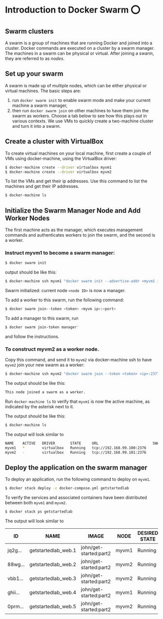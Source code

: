 # Introduction to Docker Swarm :o:


## Swarm clusters

A swarm is a group of machines that are running Docker and joined into
a cluster. Docker commands are executed on a cluster by a swarm
manager. The machines in a swarm can be physical or virtual. After
joining a swarm, they are referred to as *nodes*.

## Set up your swarm

A swarm is made up of multiple nodes, which can be either physical or
virtual machines. The basic steps are:

1. run `docker swarm init` to enable swarm mode and make your current
   machine a swarm manager,
2. then run `docker swarm join` on other machines to have them join
   the swarm as workers. Choose a tab below to see how this plays out
   in various contexts. We use VMs to quickly create a two-machine
   cluster and turn it into a swarm.

## Create a cluster with VirtualBox

To create virtual machines on your local machine, first create a
couple of VMs using docker-machine, using the VirtualBox driver:

```bash
$ docker-machine create --driver virtualbox myvm1
$ docker-machine create --driver virtualbox myvm2
```

To list the VMs and get their ip addresses.
Use this command to list the machines and get their IP addresses.

```bash
$ docker-machine ls
```

## Initialize the Swarm Manager Node and Add Worker Nodes

The first machine acts as the manager, which executes management
commands and authenticates workers to join the swarm, and the second
is a worker.

### Instruct myvm1 to become a swarm manager:

```bash
$ docker swarm init
```
output should be like this:

```bash
$ docker-machine ssh myvm1 "docker swarm init --advertise-addr <myvm1 ip>"
```

Swarm initialized: current node `<node ID>` is now a manager.

To add a worker to this swarm, run the following command:

```bash
$ docker swarm join--token <token> <myvm ip>:<port>
```
  
To add a manager to this swarm, run

```bash
$ docker swarm join-token manager'
```

and follow the instructions.

### To construct myvm2 as a worker node.

Copy this command, and send it to `myvm2` via docker-machine ssh to
have `myvm2` join your new swarm as a worker:

```bash
$ docker-machine ssh myvm2 "docker swarm join --token <token> <ip>:2377"
```

The output should be like this:

```bash
This node joined a swarm as a worker.
```

Run `docker-machine ls` to verify that `myvm1` is now the active
machine, as indicated by the asterisk next to it.

The output should be like this:

```bash
$ docker-machine ls
```

The output will look similar to 

```bash
NAME    ACTIVE   DRIVER       STATE     URL                         SWARM   DOCKER        ERRORS
myvm1   *        virtualbox   Running   tcp://192.168.99.100:2376           v17.06.2-ce
myvm2   -        virtualbox   Running   tcp://192.168.99.101:2376           v17.06.2-ce
```

## Deploy the application on the swarm manager

To deploy an application, run the following command to deploy on `myvm1`.

```bash
$ docker stack deploy -c docker-compose.yml getstartedlab
```

To verify the services and associated containers have been
distributed between both `myvm1` and `myvm2`.

```bash
$ docker stack ps getstartedlab
```

The output will look similar to 


ID     |       NAME        |          IMAGE       |            NODE  |  DESIRED STATE |
| --- | --- | --- | --- | --- |
| jq2g... | getstartedlab_web.1 |  john/get-started:part2 | myvm1 | Running |
| 88wg... | getstartedlab_web.2 |  john/get-started:part2 | myvm2 | Running |
| vbb1... | getstartedlab_web.3 |  john/get-started:part2 | myvm2 | Running |
| ghii... | getstartedlab_web.4 |  john/get-started:part2 | myvm1 | Running |
| 0prm... | getstartedlab_web.5 |  john/get-started:part2 | myvm2 | Running |

